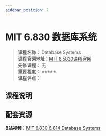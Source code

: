 ```yaml
---
sidebar_position: 2
---
```


# MIT 6.830 数据库系统




>**课程名称：** Database Systems    
**课程官网地址：**[MIT 6.5830课程官网](http://dsg.csail.mit.edu/6.5830/)    
**先修课程：** 无  
**重要程度：** ※※※※※  
**课程评点：** 

## 课程说明

## 配套资源

**B站视频：**[MIT 6.830 6.814 Database Systems](https://www.bilibili.com/video/BV1fZ4y1e7ZJ)


<Comment></Comment>
